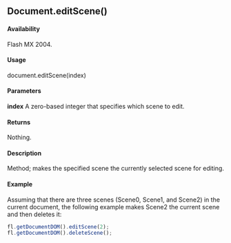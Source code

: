 ## Document.editScene()

#### Availability

Flash MX 2004.

#### Usage

document.editScene(index)

#### Parameters

**index** A zero-based integer that specifies which scene to edit.

#### Returns

Nothing.

#### Description

Method; makes the specified scene the currently selected scene for editing.

#### Example

Assuming that there are three scenes (Scene0, Scene1, and Scene2) in the current document, the following example makes Scene2 the current scene and then deletes it:

```javascript
fl.getDocumentDOM().editScene(2);
fl.getDocumentDOM().deleteScene();

```
